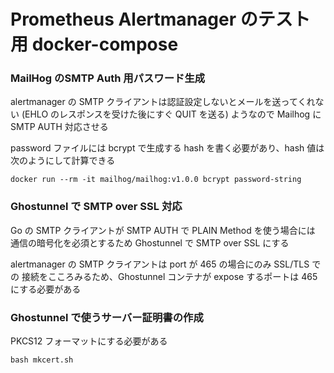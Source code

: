 # Prometheus Alertmanager のテスト用 docker-compose

### MailHog のSMTP Auth 用パスワード生成

alertmanager の SMTP クライアントは認証設定しないとメールを送ってくれない
(EHLO のレスポンスを受けた後にすぐ QUIT を送る) ようなので
Mailhog に SMTP AUTH 対応させる

password ファイルには bcrypt で生成する hash を書く必要があり、hash 値は次のようにして計算できる

```
docker run --rm -it mailhog/mailhog:v1.0.0 bcrypt password-string
```

### Ghostunnel で SMTP over SSL 対応

Go の SMTP クライアントが SMTP AUTH で PLAIN Method を使う場合には
通信の暗号化を必須とするため Ghostunnel で SMTP over SSL にする

alertmanager の SMTP クライアントは port が 465 の場合にのみ SSL/TLS での
接続をこころみるため、Ghostunnel コンテナが expose するポートは 465 にする必要がある

### Ghostunnel で使うサーバー証明書の作成

PKCS12 フォーマットにする必要がある

```
bash mkcert.sh
```
